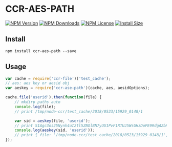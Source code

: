 # CCR-AES-PATH

[![NPM Version][npm-image]][npm-url]
[![NPM Downloads][downloads-image]][npm-url]
[![NPM License][license-image]][npm-url]
[![Install Size][install-size-image]][install-size-url]

## Install

```shell
npm install ccr-aes-path --save
```

## Usage

```javascript
var cache = require('ccr-file')('test_cache');
// aes: aes key or aesid obj
var aeskey = require('ccr-ase-path')(cache, aes, aesidOptions);

cache.file('userid').then(function(file) {
    // mkdirp paths auto
    console.log(file);
    // print /tmp/node-ccr/test_cache/2018/0523/15929_0148/1

    var sid = aeskey(file, 'userid');
    // print S1Agc3os25Nynh4uI2tl5ZNOlBN7yUU1PvF1RTUJ5WsGHzDoPE9RdgAZbKvvr7EP
    console.log(aeskey(sid, 'userid'));
    // print { file: '/tmp/node-ccr/test_cache/2018/0523/15929_0148/1', ttl: 1527075918176 }
});
```

[npm-image]: https://img.shields.io/npm/v/ccr-aes-path.svg
[downloads-image]: https://img.shields.io/npm/dm/ccr-aes-path.svg
[npm-url]: https://www.npmjs.org/package/ccr-aes-path
[license-image]: https://img.shields.io/npm/l/ccr-aes-path.svg
[install-size-url]: https://packagephobia.now.sh/result?p=ccr-aes-path
[install-size-image]: https://packagephobia.now.sh/badge?p=ccr-aes-path
